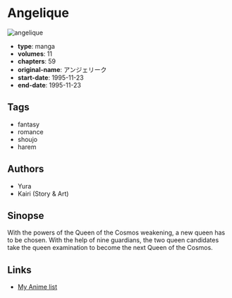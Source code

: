 # Angelique

![angelique](https://cdn.myanimelist.net/images/manga/3/202730.jpg)

-   **type**: manga
-   **volumes**: 11
-   **chapters**: 59
-   **original-name**: アンジェリーク
-   **start-date**: 1995-11-23
-   **end-date**: 1995-11-23

## Tags

-   fantasy
-   romance
-   shoujo
-   harem

## Authors

-   Yura
-   Kairi (Story & Art)

## Sinopse

With the powers of the Queen of the Cosmos weakening, a new queen has to be chosen. With the help of nine guardians, the two queen candidates take the queen examination to become the next Queen of the Cosmos.

## Links

-   [My Anime list](https://myanimelist.net/manga/7852/Angelique)
